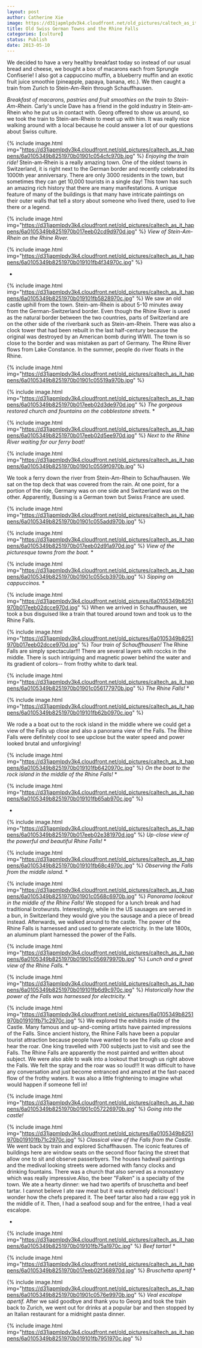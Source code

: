 ```yaml
---
layout: post
author: Catherine Xie
image: https://d31japmlpdv3k4.cloudfront.net/old_pictures/caltech_as_it_happens/6a0105349b8251970b01901c054b3d970b.jpg
title: Old Swiss German Towns and the Rhine Falls
categories: [culture]
status: Publish
date: 2013-05-10
---
```


We decided to have a very healthy breakfast today so instead of our usual bread and cheese, we bought a box of macarons each from Sprungle Confiserie! I also got a cappuccino muffin, a blueberry muffin and an exotic fruit juice smoothie (pineapple, papaya, banana, etc.). We then caught a train from Zurich to Stein-Am-Rein through Schauffhausen.

*Breakfast of macarons, pastries and fruit smoothies on the train to Stein-Am-Rhein.*
Carly's uncle Dave has a friend in the gold industry in
Stein-am-Rhein who he put us in contact with. Georg offered to show us around,
so we took the train to Stein-am-Rhein to meet up with him. It was really nice
walking around with a local because he could answer a lot of our questions
about Swiss culture.


{% include image.html img="https://d31japmlpdv3k4.cloudfront.net/old_pictures/caltech_as_it_happens/6a0105349b8251970b01901c054cfc970b.jpg" %}
*Enjoying the train ride!*
Stein-am-Rhein
is a really amazing town. One of the oldest towns in Switzerland, it is right next to the German border and recently celebrated its 1000th year anniversary. There are only 3000 residents in the town, but sometimes they
can get 10,000 tourists in a single day! This town has such an amazing rich history that there are many manifestations. A unique feature of many of the buildings is that many have intricate paintings on
their outer walls that tell a story about someone who lived there, used to
live there or a legend.


{% include image.html img="https://d31japmlpdv3k4.cloudfront.net/old_pictures/caltech_as_it_happens/6a0105349b8251970b017eeb02cd9d970d.jpg" %}
*View of Stein-Am-Rhein on the Rhine River.*


{% include image.html img="https://d31japmlpdv3k4.cloudfront.net/old_pictures/caltech_as_it_happens/6a0105349b8251970b019101fb4f34970c.jpg" %}

*

{% include image.html img="https://d31japmlpdv3k4.cloudfront.net/old_pictures/caltech_as_it_happens/6a0105349b8251970b019101fb5828970c.jpg" %}
We saw an old castle uphill from the town. Stein-am-Rhein is about 5-10 minutes away from the German-Switzerland border. Even though the Rhine River is used as the natural border between the two countries, parts of Switzerland are on the other side of the riverbank such as Stein-am-Rhein. There was also a clock tower that had been rebuilt in the last
half-century because the original was destroyed by an American bomb during
WWII. The town is so close to the border and was mistaken as part of Germany. The Rhine River flows from Lake Constance. In the summer, people do river floats in the Rhine.


{% include image.html img="https://d31japmlpdv3k4.cloudfront.net/old_pictures/caltech_as_it_happens/6a0105349b8251970b01901c05519a970b.jpg" %}


{% include image.html img="https://d31japmlpdv3k4.cloudfront.net/old_pictures/caltech_as_it_happens/6a0105349b8251970b017eeb02d3de970d.jpg" %}
*The gorgeous restored church and fountains on the cobblestone streets.*
*

{% include image.html img="https://d31japmlpdv3k4.cloudfront.net/old_pictures/caltech_as_it_happens/6a0105349b8251970b017eeb02d5ee970d.jpg" %}
*Next to the Rhine River waiting for our ferry boat!*


{% include image.html img="https://d31japmlpdv3k4.cloudfront.net/old_pictures/caltech_as_it_happens/6a0105349b8251970b01901c0559f0970b.jpg" %}

We took a ferry down the river from Stein-Am-Rhein to Schaufhausen. We sat on the top deck that was covered from the rain. At one point, for a portion of the ride, Germany was on one side and Switzerland was on the other. Apparently, Bussing is a German town but Swiss France are used.


{% include image.html img="https://d31japmlpdv3k4.cloudfront.net/old_pictures/caltech_as_it_happens/6a0105349b8251970b01901c055add970b.jpg" %}


{% include image.html img="https://d31japmlpdv3k4.cloudfront.net/old_pictures/caltech_as_it_happens/6a0105349b8251970b017eeb02d91a970d.jpg" %}
*View of the picturesque towns from the boat.*
*

{% include image.html img="https://d31japmlpdv3k4.cloudfront.net/old_pictures/caltech_as_it_happens/6a0105349b8251970b01901c055cb3970b.jpg" %}
*Sipping on cappuccinos.*
*

{% include image.html img="https://d31japmlpdv3k4.cloudfront.net/old_pictures/6a0105349b8251970b017eeb02dcce970d.jpg" %}
When we arrived in Schauffhausen, we took a bus disguised like a train that toured around town and took us to the Rhine Falls. 


{% include image.html img="https://d31japmlpdv3k4.cloudfront.net/old_pictures/6a0105349b8251970b017eeb02dcce970d.jpg" %}
*Tour train of Schauffhausen!*
The Rhine Falls are simply spectacular!!! There are several layers with roccks in the middle. There is such intriguing and magnetic power behind the water and its gradient of colors-- from frothy white to dark teal.


{% include image.html img="https://d31japmlpdv3k4.cloudfront.net/old_pictures/caltech_as_it_happens/6a0105349b8251970b01901c056177970b.jpg" %}
*The Rhine Falls!*
*

{% include image.html img="https://d31japmlpdv3k4.cloudfront.net/old_pictures/caltech_as_it_happens/6a0105349b8251970b019101fb62b0970c.jpg" %}

We rode a a boat out to the rock island in the middle where we could
get a view of the Falls up close and also a panorama view of the Falls. The Rhine Falls were definitely cool to see upclose but the water speed and power looked brutal and unforgiving!


{% include image.html img="https://d31japmlpdv3k4.cloudfront.net/old_pictures/caltech_as_it_happens/6a0105349b8251970b019101fb6420970c.jpg" %}
*On the boat to the rock island in the middle of the Rhine Falls!*
*

{% include image.html img="https://d31japmlpdv3k4.cloudfront.net/old_pictures/caltech_as_it_happens/6a0105349b8251970b019101fb65ab970c.jpg" %}

*

{% include image.html img="https://d31japmlpdv3k4.cloudfront.net/old_pictures/caltech_as_it_happens/6a0105349b8251970b017eeb02e381970d.jpg" %}
*Up-close view of the powerful and beautiful Rhine Falls!*
*

{% include image.html img="https://d31japmlpdv3k4.cloudfront.net/old_pictures/caltech_as_it_happens/6a0105349b8251970b019101fb68c4970c.jpg" %}
*Observing the Falls from the middle island.*
*

{% include image.html img="https://d31japmlpdv3k4.cloudfront.net/old_pictures/caltech_as_it_happens/6a0105349b8251970b01901c0568c6970b.jpg" %}
*Panorama lookout in the middle of the Rhine Falls!*
We stopped for a lunch break and had traditional brotwursts. Interestingly, while in the US sausages are served in a bun, in Switzerland
they would give you the sausage and a piece of bread instead. Afterwards, we walked around to the castle. The power of the Rhine Falls is harnessed and used to generate electricity. In the late 1800s, an aluminum plant harnessed the power of the Falls.


{% include image.html img="https://d31japmlpdv3k4.cloudfront.net/old_pictures/caltech_as_it_happens/6a0105349b8251970b01901c056979970b.jpg" %}
*Lunch and a great view of the Rhine Falls.*
*

{% include image.html img="https://d31japmlpdv3k4.cloudfront.net/old_pictures/caltech_as_it_happens/6a0105349b8251970b019101fb6d9c970c.jpg" %}
*Historically how the power of the Falls was harnessed for electricity.*
*

{% include image.html img="https://d31japmlpdv3k4.cloudfront.net/old_pictures/6a0105349b8251970b019101fb71c2970c.jpg" %}
We explored the exhibits inside of the Castle. Many famous and up-and-coming artists have painted impressions of the Falls. Since ancient history, the Rhine Falls have been a popular tourist attraction because people have wanted to see the Falls up close and hear the roar. One king travelled with 700 subjects just to visit and see the Falls. The Rhine Falls are apparently the most painted and written about subject. We were also able to walk into a lookout that brough us right above the Falls. We felt the spray and the roar was so loud!!! It was difficult to have any conversation and just become entranced and amazed at the fast-paced flow of the frothy waters. It was also a little frightening to imagine what would happen if someone fell in!


{% include image.html img="https://d31japmlpdv3k4.cloudfront.net/old_pictures/caltech_as_it_happens/6a0105349b8251970b01901c057226970b.jpg" %}
*Going into the castle!*


{% include image.html img="https://d31japmlpdv3k4.cloudfront.net/old_pictures/6a0105349b8251970b019101fb71c2970c.jpg" %}
*Classical view of the Falls from the Castle.*
We went back by train and explored Schaffhausen. The iconic features of buildings here are window seats on the second floor facing the street that allow one to sit and observe passerbyers. The houses hadwall paintings and the medival looking streets were adorned with fancy clocks and drinking fountains. There was a church that also served as a monastery which was really impressive.Also, the beer "Falken" is a specialty of the town. We ate a hearty dinner: we had two apertifs of bruschetta and beef tartar. I cannot believe I ate raw meat but it was extremely delicious! I wonder how the chefs prepared it. The beef tartar also had a raw egg yok in the middle of it. Then, I had a seafood soup and for the entree, I had a veal escalope. 

*

{% include image.html img="https://d31japmlpdv3k4.cloudfront.net/old_pictures/caltech_as_it_happens/6a0105349b8251970b019101fb75a1970c.jpg" %}
*Beef tartar!*
*

{% include image.html img="https://d31japmlpdv3k4.cloudfront.net/old_pictures/caltech_as_it_happens/6a0105349b8251970b017eeb02f368970d.jpg" %}
*Bruschetta apertif*
*

{% include image.html img="https://d31japmlpdv3k4.cloudfront.net/old_pictures/caltech_as_it_happens/6a0105349b8251970b01901c0576e9970b.jpg" %}
*Veal escalope apertif.*
 After
we said goodbye and thank you to Georg and took the train back to Zurich, we
went out for drinks at a popular bar and then stopped by an Italian restaurant
for a midnight pasta dinner.


{% include image.html img="https://d31japmlpdv3k4.cloudfront.net/old_pictures/caltech_as_it_happens/6a0105349b8251970b019101fb7951970c.jpg" %}
